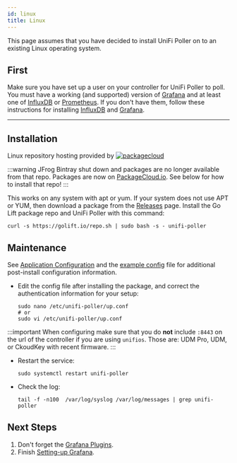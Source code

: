 ```yaml
---
id: linux
title: Linux
---
```


This page assumes that you have decided to install UniFi Poller on to an existing Linux operating system.

## First

Make sure you have set up a user on your controller for UniFi Poller to poll. You must have
a working (and supported) version of [Grafana](../dependencies/grafana) and at
least one of [InfluxDB](../dependencies/influxDB) or [Prometheus](../dependencies/prometheus).
If you don't have them, follow these instructions for installing
[InfluxDB](../dependencies/influxdb) and [Grafana](../dependencies/grafana).

---

## Installation

Linux repository hosting provided by
[![packagecloud](https://docs.golift.io/integrations/packagecloud-full.png "PackageCloud.io")](http://packagecloud.io)

:::warning
JFrog Bintray shut down and packages are no longer available from that repo.
Packages are now on [PackageCloud.io](https://packagecloud.io).
See below for how to install that repo!
:::

This works on any system with apt or yum. If your system does not use APT or YUM,
then download a package from the [Releases](https://github.com/unifi-poller/unifi-poller/releases) page.
Install the Go Lift package repo and UniFi Poller with this command:

```shell
curl -s https://golift.io/repo.sh | sudo bash -s - unifi-poller
```

## Maintenance

See [Application Configuration](../install/configuration) and the
[example config](https://github.com/unifi-poller/unifi-poller/blob/master/examples/up.conf.example)
file for additional post-install configuration information.

- Edit the config file after installing the package, and correct the authentication
  information for your setup:
  ```shell
  sudo nano /etc/unifi-poller/up.conf
  # or
  sudo vi /etc/unifi-poller/up.conf
  ```

:::important
When configuring make sure that you do **not** include `:8443` on the url of the
controller if you are using `unifios`. Those are: UDM Pro, UDM, or CkoudKey with recent firmware.
:::

- Restart the service:
  ```shell
  sudo systemctl restart unifi-poller
  ```
- Check the log:
  ```shell
  tail -f -n100  /var/log/syslog /var/log/messages | grep unifi-poller
  ```

## Next Steps

1. Don't forget the [Grafana Plugins](../dependencies/grafana#plugins).
1. Finish [Setting-up Grafana](../install/grafana).
